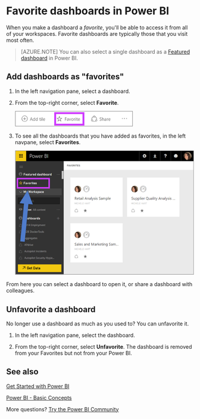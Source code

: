 ﻿<properties
   pageTitle="Favorite dashboards in Power BI"
   description="Documentation on how to dashboards as favorites in Power BI"
   services="powerbi"
   documentationCenter=""
   authors="mihart"
   manager="mblythe"
   backup=""
   editor=""
   tags=""
   qualityFocus="no"
   qualityDate=""/>

<tags
   ms.service="powerbi"
   ms.devlang="NA"
   ms.topic="article"
   ms.tgt_pltfrm="NA"
   ms.workload="powerbi"
   ms.date="10/07/2016"
   ms.author="mihart"/>

# Favorite dashboards in Power BI

When you make a dashboard a *favorite*,  you'll be able to access it from all of your workspaces.  Favorite dashboards are typically those that you visit most often.

>[AZURE.NOTE] You can also select a single dashboard as a [Featured dashboard](powerbi-service-featured-dashboards.md) in Power BI.

## Add dashboards as "favorites"

1.  In the left navigation pane, select a dashboard.

2.  From the top-right corner, select **Favorite**.

    ![](media/powerbi-service-favorite-dashboards/powerbi-dashboard-favorite.png)

3. To see all the dashboards that you have added as favorites, in the left navpane, select **Favorites**.

    ![](media/powerbi-service-favorite-dashboards/powerbi-dashboard-select-favorite-full.png)

  From here you can select a dashboard to open it, or share a dashboard with colleagues.

## Unfavorite a dashboard

No longer use a dashboard as much as you used to?  You can unfavorite it.

1.  In the left navigation pane, select the dashboard.

2.  From the top-right corner, select **Unfavorite**.  The dashboard is removed from your Favorites but not from your Power BI.

## See also

[Get Started with Power BI](powerbi-service-get-started.md)

[Power BI - Basic Concepts](powerbi-service-basic-concepts.md)

More questions? [Try the Power BI Community](http://community.powerbi.com/)
